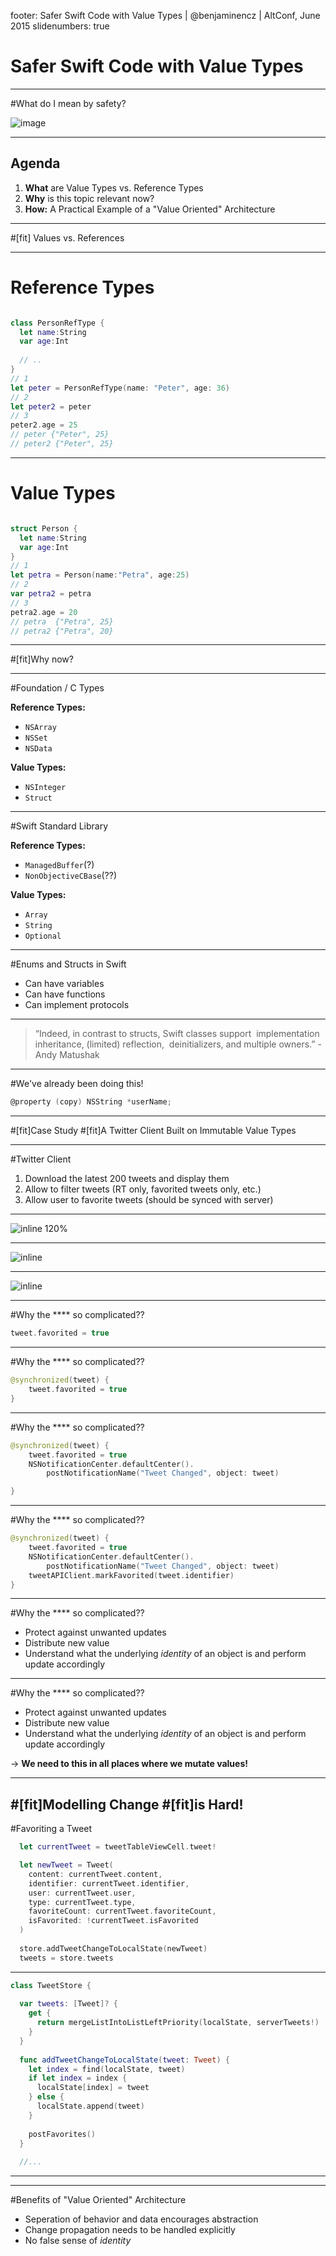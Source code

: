footer: Safer Swift Code with Value Types | @benjaminencz | AltConf, June 2015 
slidenumbers: true

# Safer Swift Code with Value Types

---

#What do I mean by safety?

![image](images/safety.png)

---

## Agenda

1. **What** are Value Types vs. Reference Types
2. **Why** is this topic relevant now?
3. **How:** A Practical Example of a "Value Oriented" Architecture

---

#[fit] Values vs. References

---

# Reference Types

```swift

class PersonRefType {
  let name:String
  var age:Int
  
  // ..
}
// 1
let peter = PersonRefType(name: "Peter", age: 36)
// 2
let peter2 = peter
// 3
peter2.age = 25
// peter {"Peter", 25}
// peter2 {"Peter", 25}
```

---
# Value Types

```swift

struct Person {
  let name:String
  var age:Int
}
// 1
let petra = Person(name:"Petra", age:25)
// 2
var petra2 = petra
// 3
petra2.age = 20
// petra  {"Petra", 25}
// petra2 {"Petra", 20}
```

---


#[fit]Why now?

---

#Foundation / C Types

**Reference Types:**
- `NSArray`
- `NSSet`
- `NSData`

**Value Types:**
- `NSInteger`
- `Struct`

---

#Swift Standard Library

**Reference Types:**
- `ManagedBuffer`(?)
- `NonObjectiveCBase`(??)

**Value Types:**
- `Array`
- `String`
- `Optional`

---

#Enums and Structs in Swift

- Can have variables
- Can have functions
- Can implement protocols

---

> “Indeed, in contrast to structs, Swift classes support  implementation inheritance, (limited) reflection,  deinitializers, and multiple owners.” - Andy Matushak

---

#We've already been doing this!

```objectivec
@property (copy) NSString *userName;
```

---

#[fit]Case Study
#[fit]A Twitter Client Built on Immutable Value Types

---
#Twitter Client

1. Download the latest 200 tweets and display them
2. Allow to filter tweets (RT only, favorited tweets only, etc.)
3. Allow user to favorite tweets (should be synced with server)

---

![inline 120%](images/OOP_Twitter.png)

---

![inline](images/ValueType_Twitter.png) 

---

![inline](images/ValueType_Twitter_Marked.png)

---

#Why the **** so complicated??

```swift
tweet.favorited = true
```

---

#Why the **** so complicated??

```swift
@synchronized(tweet) {
	tweet.favorited = true
}
```

---

#Why the **** so complicated??

```swift
@synchronized(tweet) {
	tweet.favorited = true
	NSNotificationCenter.defaultCenter().
		postNotificationName("Tweet Changed", object: tweet)

}
```

---

#Why the **** so complicated??

```swift
@synchronized(tweet) {
	tweet.favorited = true
	NSNotificationCenter.defaultCenter().
		postNotificationName("Tweet Changed", object: tweet)
	tweetAPIClient.markFavorited(tweet.identifier)
}
```

---

#Why the **** so complicated??

- Protect against unwanted updates
- Distribute new value
- Understand what the underlying *identity* of an object is and perform update accordingly

---

#Why the **** so complicated??

- Protect against unwanted updates
- Distribute new value
- Understand what the underlying *identity* of an object is and perform update accordingly

-> **We need to this in all places where we mutate values!**


---
#[fit]Modelling Change
#[fit]is Hard!
---
#Favoriting a Tweet

```swift
  let currentTweet = tweetTableViewCell.tweet!

  let newTweet = Tweet(
    content: currentTweet.content,
    identifier: currentTweet.identifier,
    user: currentTweet.user,
    type: currentTweet.type,
    favoriteCount: currentTweet.favoriteCount,
    isFavorited: !currentTweet.isFavorited
  )
  
  store.addTweetChangeToLocalState(newTweet)
  tweets = store.tweets
```

---

```swift
class TweetStore {
 
  var tweets: [Tweet]? {
    get {
      return mergeListIntoListLeftPriority(localState, serverTweets!)
    }
  }
  
  func addTweetChangeToLocalState(tweet: Tweet) {
    let index = find(localState, tweet)
    if let index = index {
      localState[index] = tweet
    } else {
      localState.append(tweet)
    }
    
    postFavorites()
  }
  
  //...
```

---



---

#Benefits of "Value Oriented" Architecture

- Seperation of behavior and data encourages abstraction
- Change propagation needs to be handled explicitly
- No false sense of *identity*

